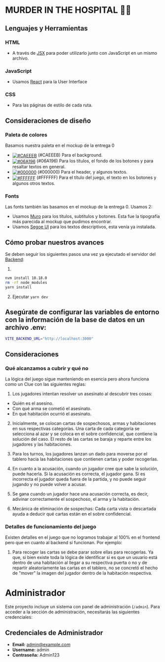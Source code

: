 # MURDER IN THE HOSPITAL 🥼🏥

## Lenguajes y Herramientas

### HTML

- A través de [JSX](https://legacy.reactjs.org/docs/introducing-jsx.html) para poder utilizarlo junto con JavaScript en un mismo archivo.

### JavaScript

- Usamos [React](http://facebook.github.io/react) para la User Interface

### CSS

- Para las páginas de estilo de cada ruta.


## Consideraciones de diseño

### Paleta de colores

Basamos nuestra paleta en el mockup de la entrega 0

- <a href='#'><img valign='middle' alt='#CAEEEB' src='https://readme-swatches.vercel.app/CAEEEB?style=round'/></a> (#CAEEEB) Para el background.
- <a href='#'><img valign='middle' alt='#06A196' src='https://readme-swatches.vercel.app/06A196?style=round'/></a> (#06A196) Para los títulos, el fondo de los botones y para resaltar textos en general.
- <a href='#'><img valign='middle' alt='#000000' src='https://readme-swatches.vercel.app/000000?style=round'/></a> (#000000) Para el header, y algunos textos.
- <a href='#'><img valign='middle' alt='#FFFFFF' src='https://readme-swatches.vercel.app/FFFFFF?style=round'/></a> (#FFFFFF) Para el título del juego, el texto en los botones y algunos otros textos.

### Fonts

Las fonts también las basamos en el mockup de la entrega 0. Usamos 2:

- Usamos [Muro](https://www.dafont.com/es/muro.font) para los títulos, subtitulos y botones. Esta fue la tipografía más parecida al mockup que pudimos encontrar.
- Usamos [Segoe UI](https://learn.microsoft.com/es-es/typography/font-list/segoe-ui) para los textos descriptivos, esta venía ya instalada.


## Cómo probar nuestros avances

Se deben seguir los siguientes pasos una vez ya ejecutado el servidor del [Backend](https://github.com/IIC2513/back-WebGirlies#):

1.
```bash
nvm install 18.18.0
rm -rf node_modules
yarn install
```
2. Ejecutar `yarn dev`

## Asegúrate de configurar las variables de entorno con la información de la base de datos en un archivo .env:
```bash
VITE_BACKEND_URL="http://localhost:3000"
```

## Consideraciones
### Qué alcanzamos a cubrir y qué no
La lógica del juego sigue manteniendo en esencia pero ahora funciona como un Clue con las siguientes reglas:

1. Los jugadores intentan resolver un asesinato al descubrir tres cosas:
  - Quién es el asesino.
  - Con qué arma se cometió el asesinato.
  - En qué habitación ocurrió el asesinato.
    
2. Inicialmente, se colocan cartas de sospechosos, armas y habitaciones en sus respectivas categorías. Una carta de cada categoría se selecciona al azar y se coloca en el sobre confidencial, que contiene la solución del caso. El resto de las cartas se baraja y reparte entre los jugadores y las habitaciones.

3. Para los turnos, los jugadores lanzan un dado para moverse por el tablero hacia las habitaciones que contienen cartas y poder recogerlas.
4. En cuanto a la acusación, cuando un jugador cree que sabe la solución, puede hacerla. Si la acusación es correcta, el jugador gana. Si es incorrecta el jugador queda fuera de la partida, y no puede seguir jugando y no puede volver a acusar.

4. Se gana cuando un jugador hace una acusación correcta, es decir, adivinar correctamente el sospechoso, el arma y la habitación.

5. Mecánica de eliminación de sospechas: Cada carta vista o descartada ayuda a deducir qué cartas están en el sobre confidencial.
   
### Detalles de funcionamiento del juego
Existen detalles en el juego que no logramos trabajar al 100% en el frontend pero que en cuanto al backend sí funcionan. Por ejemplo:
1. Para recoger las cartas se debe parar sobre ellas para recogerlas. Ya que, si bien existe toda la lógica de identificar si es que un usuario está dentro de una habitación al llegar a su respectiva puerta o no y de repartir aleatoriamente las cartas en el tablero, no se concretó el hecho de "mover" la imagen del jugador dentro de la habitación respectiva.

# Administrador
Este proyecto incluye un sistema con panel de administración (`/admin`). Para acceder a la sección de administración, necesitarás las siguientes credenciales:

## Credenciales de Administrador

- **Email:** admin@example.com
- **Username:** admin
- **Contraseña:** Admin123
